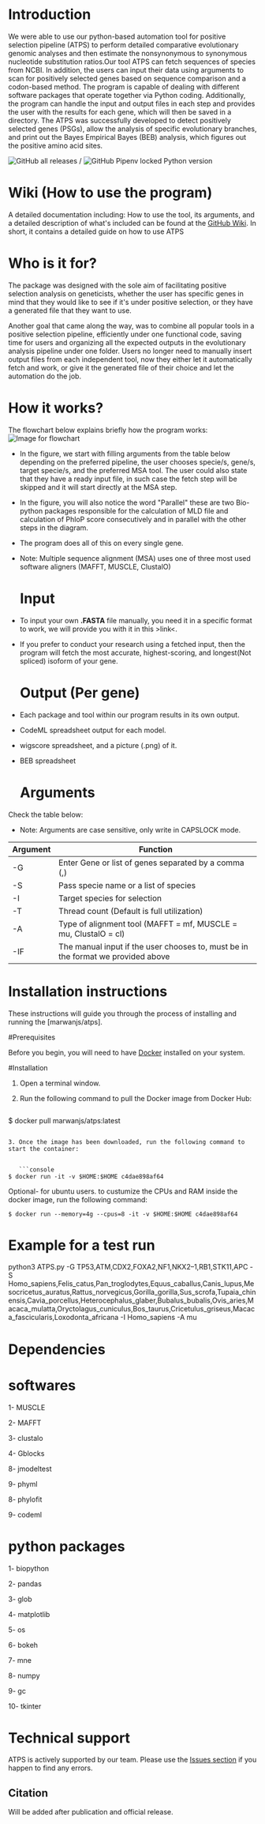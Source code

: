 # Introduction

We were able to use our python-based automation tool for positive selection pipeline (ATPS) to perform detailed comparative evolutionary genomic analyses and then estimate the nonsynonymous to synonymous nucleotide substitution ratios.Our tool ATPS can fetch sequences of species from NCBI. In addition, the users can input their data using arguments to scan for positively selected genes based on sequence comparison and a codon-based method. The program is capable of dealing with different software packages that operate together via Python coding. Additionally, the program can handle the input and output files in each step and provides  the user with the results for each gene, which will then be saved in a directory. The ATPS was successfully developed to detect positively selected genes (PSGs), allow the analysis of specific evolutionary branches, and print out the Bayes Empirical Bayes (BEB) analysis, which figures out the positive amino acid sites.

![GitHub all releases](https://img.shields.io/github/downloads/APS-P/APSP/total?color=%2300ff00&label=Downloads&logo=GitHub&logoColor=white&style=plastic) / ![GitHub Pipenv locked Python version](https://img.shields.io/github/pipenv/locked/python-version/APS-P/APSP?label=Python&logo=github&style=plastic)

# Wiki (How to use the program)

A detailed documentation including: How to use the tool, its arguments, and a detailed description of what's included can be found at the [GitHub Wiki](https://github.com/APS-P/APSP/wiki). In short, it contains a detailed guide on how to use ATPS

   # Who is it for?

The package was designed with the sole aim of facilitating positive selection analysis on geneticists, whether the user has specific genes in mind that they would like to see if it's under positive selection, or they have a generated file that they want to use.

Another goal that came along the way, was to combine all popular tools in a positive selection pipeline, efficiently under one functional code, saving time for users and organizing all the expected outputs in the evolutionary analysis pipeline under one folder. Users no longer need to manually insert output files from each independent tool, now they either let it automatically fetch and work, or give it the generated file of their choice and let the automation do the job.

   # How it works?

The flowchart below explains briefly how the program works:
![Image for flowchart](https://github.com/APS-P/APSP/blob/main/images/work_flow.jpeg)

- In the figure, we start with filling arguments from the table below depending on the preferred pipeline, the user chooses specie/s, gene/s, target specie/s, and the preferred MSA tool. The user could also state that they have a ready input file, in such case the fetch step will be skipped and it will start directly at the MSA step. 

- In the figure, you will also notice the word "Parallel" these are two Bio-python packages responsible for the calculation of MLD file and calculation of PhloP score consecutively and in parallel with the other steps in the diagram.

- The program does all of this on every single gene.

- Note: Multiple sequence alignment (MSA) uses one of three most used software aligners (MAFFT, MUSCLE, ClustalO)

   # Input

* To input your own **.FASTA** file manually, you need it in a specific format to work, we will provide you with it in this >link<.
* If you prefer to conduct your research using a fetched input, then the program will fetch the most accurate, highest-scoring, and longest(Not spliced) isoform of your gene.

   # Output (Per gene)

- Each package and tool within our program results in its own output.
- CodeML spreadsheet output for each model.
- wigscore spreadsheet, and a picture (.png) of it.
- BEB spreadsheet

   # Arguments

Check the table below:
- Note: Arguments are case sensitive, only write in CAPSLOCK mode.

| Argument  |  Function |
|---|---|
| -G | Enter Gene or list of genes separated by a comma (,) |
|  -S |  Pass specie name or a list of species |
| -I  |  Target species for selection |
| -T  |  Thread count (Default is full utilization)|
|  -A |  Type of alignment tool (MAFFT = mf, MUSCLE = mu, ClustalO = cl)  |
|  -IF |  The manual input if the user chooses to, must be in the format we provided above |


# Installation instructions

These instructions will guide you through the process of installing and running the [marwanjs/atps].

   #Prerequisites

Before you begin, you will need to have [Docker](https://www.docker.com/get-started/) installed on your system.

   #Installation

1. Open a terminal window.
2. Run the following command to pull the Docker image from Docker Hub:


   ```console
$ docker pull marwanjs/atps:latest
```

3. Once the image has been downloaded, run the following command to start the container:


   ```console
$ docker run -it -v $HOME:$HOME c4dae898af64
```


Optional- for ubuntu users. to custumize the CPUs and RAM inside the docker image, run the following command:


   ```console
$ docker run --memory=4g --cpus=8 -it -v $HOME:$HOME c4dae898af64
```

   # Example for a test run

python3 ATPS.py -G TP53,ATM,CDX2,FOXA2,NF1,NKX2–1,RB1,STK11,APC -S Homo_sapiens,Felis_catus,Pan_troglodytes,Equus_caballus,Canis_lupus,Mesocricetus_auratus,Rattus_norvegicus,Gorilla_gorilla,Sus_scrofa,Tupaia_chinensis,Cavia_porcellus,Heterocephalus_glaber,Bubalus_bubalis,Ovis_aries,Macaca_mulatta,Oryctolagus_cuniculus,Bos_taurus,Cricetulus_griseus,Macaca_fascicularis,Loxodonta_africana -I Homo_sapiens -A mu



# Dependencies

   # softwares 
   
1- MUSCLE

2- MAFFT

3- clustalo

4- Gblocks

8- jmodeltest

9- phyml

8- phylofit

9- codeml

   # python packages 
   
1- biopython

2- pandas

3- glob

4- matplotlib 

5- os 

6- bokeh

7- mne

8- numpy

9- gc 

10- tkinter 


# Technical support

ATPS is actively supported by our team. Please use the [Issues section](https://github.com/APS-P/APSP/issues) if you happen to find any errors.

## Citation
Will be added after publication and official release.
